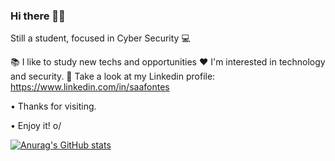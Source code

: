 ### Hi there 👋🏼 

Still a student, focused in Cyber Security :computer:

:books:   I like to study new techs and opportunities
:heart:   I'm interested in technology and security.
:milky_way:   Take a look at my Linkedin profile: https://www.linkedin.com/in/saafontes

• Thanks for visiting.

• Enjoy it! o/

[![Anurag's GitHub stats](https://github-readme-stats.vercel.app/api?username=saafontes)](https://github.com/saafontes/github-readme-stats)
<!--
**saafontes/saafontes** is a ✨ _special_ ✨ repository because its `README.md` (this file) appears on your GitHub profile.

Here are some ideas to get you started:

- 🔭 I’m currently working on ...
- 🌱 I’m currently learning ...
- 👯 I’m looking to collaborate on ...
- 🤔 I’m looking for help with ...
- 💬 Ask me about ...
- 📫 How to reach me: ...
- 😄 Pronouns: ...
- ⚡ Fun fact: ...
-->
